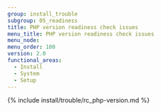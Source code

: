 ```yaml
---
group: install_trouble
subgroup: 05_readiness
title: PHP version readiness check issues
menu_title: PHP version readiness check issues
menu_node:
menu_order: 100
version: 2.0
functional_areas:
  - Install
  - System
  - Setup
---
```


{% include install/trouble/rc_php-version.md %}
